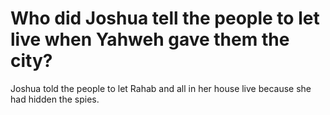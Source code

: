 # Who did Joshua tell the people to let live when Yahweh gave them the city?

Joshua told the people to let Rahab and all in her house live because she had hidden the spies.
